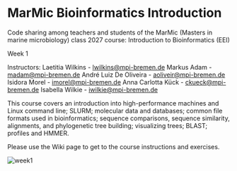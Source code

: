 # MarMic Bioinformatics Introduction
Code sharing among teachers and students of the MarMic (Masters in marine microbiology) class 2027 course: Introduction to Bioinformatics (EEI)

Week 1

Instructors:
Laetitia Wilkins - lwilkins@mpi-bremen.de 
Markus Adam - madam@mpi-bremen.de 
André Luiz De Oliveira - aoliveir@mpi-bremen.de 
Isidora Morel - imorel@mpi-bremen.de 
Anna Carlotta Kück - ckueck@mpi-bremen.de 
Isabella Wilkie - iwilkie@mpi-bremen.de 

This course covers an introduction into high-performance machines and Linux command line; SLURM; molecular data and databases; common file formats used in bioinformatics; sequence comparisons, sequence similarity, alignments, and phylogenetic tree building; visualizing trees; BLAST; profiles and HMMER.

Please use the Wiki page to get to the course instructions and exercises.

![week1](https://user-images.githubusercontent.com/38704725/212079423-730adb57-bee0-4e71-acc3-2bf6ee80df0e.jpg)
